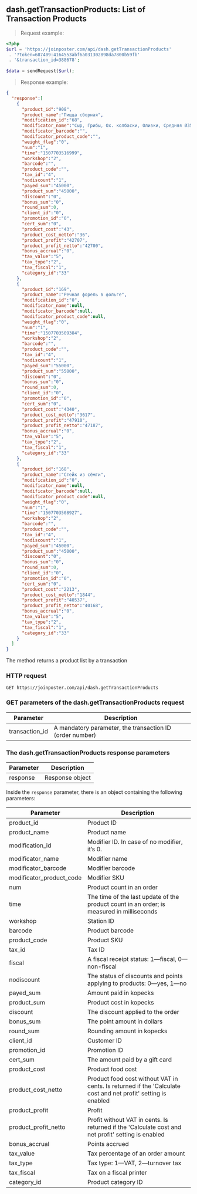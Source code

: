 ## dash.getTransactionProducts: List of Transaction Products

> Request example:

```php
<?php
$url = 'https://joinposter.com/api/dash.getTransactionProducts'
 . '?token=687409:4164553abf6a031302898da7800b59fb'
 . '&transaction_id=388678';
 
$data = sendRequest($url);
```

> Response example:

```json
{
  "response":[
    {
      "product_id":"908",
      "product_name":"Пицца сборная",
      "modification_id":"68",
      "modificator_name":"Сыр, Грибы, Ох. колбаски, Оливки, Средняя Ø35см",
      "modificator_barcode":"",
      "modificator_product_code":"",
      "weight_flag":"0",
      "num":"1",
      "time":"1507703516999",
      "workshop":"2",
      "barcode":"",
      "product_code":"",
      "tax_id":"4",
      "nodiscount":"1",
      "payed_sum":"45000",
      "product_sum":"45000",
      "discount":"0",
      "bonus_sum":"0",
      "round_sum":0,
      "client_id":"0",
      "promotion_id":"0",
      "cert_sum":"0",
      "product_cost":"43",
      "product_cost_netto":"36",
      "product_profit":"42707",
      "product_profit_netto":"42700",
      "bonus_accrual":"0",
      "tax_value":"5",
      "tax_type":"2",
      "tax_fiscal":"1",
      "category_id":"33"
    },
    {
      "product_id":"169",
      "product_name":"Речная форель в фольге",
      "modification_id":"0",
      "modificator_name":null,
      "modificator_barcode":null,
      "modificator_product_code":null,
      "weight_flag":"0",
      "num":"1",
      "time":"1507703509384",
      "workshop":"2",
      "barcode":"",
      "product_code":"",
      "tax_id":"4",
      "nodiscount":"1",
      "payed_sum":"55000",
      "product_sum":"55000",
      "discount":"0",
      "bonus_sum":"0",
      "round_sum":0,
      "client_id":"0",
      "promotion_id":"0",
      "cert_sum":"0",
      "product_cost":"4340",
      "product_cost_netto":"3617",
      "product_profit":"47910",
      "product_profit_netto":"47187",
      "bonus_accrual":"0",
      "tax_value":"5",
      "tax_type":"2",
      "tax_fiscal":"1",
      "category_id":"33"
    },
    {
      "product_id":"168",
      "product_name":"Стейк из сёмги",
      "modification_id":"0",
      "modificator_name":null,
      "modificator_barcode":null,
      "modificator_product_code":null,
      "weight_flag":"0",
      "num":"1",
      "time":"1507703508927",
      "workshop":"2",
      "barcode":"",
      "product_code":"",
      "tax_id":"4",
      "nodiscount":"1",
      "payed_sum":"45000",
      "product_sum":"45000",
      "discount":"0",
      "bonus_sum":"0",
      "round_sum":0,
      "client_id":"0",
      "promotion_id":"0",
      "cert_sum":"0",
      "product_cost":"2213",
      "product_cost_netto":"1844",
      "product_profit":"40537",
      "product_profit_netto":"40168",
      "bonus_accrual":"0",
      "tax_value":"5",
      "tax_type":"2",
      "tax_fiscal":"1",
      "category_id":"33"
    }
  ]
}
```

The method returns a product list by a transaction

### HTTP request

`GET https://joinposter.com/api/dash.getTransactionProducts`

### GET parameters of the dash.getTransactionProducts request

Parameter | Description
--------- | -----------
transaction_id | A mandatory parameter, the transaction ID (order number)

### The dash.getTransactionProducts response parameters

Parameter | Description
--------- | -----------
response | Response object

Inside the `response` parameter, there is an object containing the following parameters:

Parameter | Description
--------- | -----------
product_id | Product ID
product_name | Product name
modification_id | Modifier ID. In case of no modifier, it’s 0.
modificator_name | Modifier name
modificator_barcode | Modifier barcode
modificator_product_code | Modifier SKU
num | Product count in an order
time | The time of the last update of the product count in an order; is measured in milliseconds
workshop | Station ID
barcode | Product barcode
product_code | Product SKU
tax_id | Tax ID
fiscal | A fiscal receipt status: 1—fiscal, 0—non-fiscal
nodiscount | The status of discounts and points applying to products: 0—yes, 1—no
payed_sum | Amount paid in kopecks
product_sum | Product cost in kopecks
discount | The discount applied to the order
bonus_sum | The point amount in dollars
round_sum   | Rounding amount in kopecks
client_id | Customer ID
promotion_id | Promotion ID
cert_sum | The amount paid by a gift card
product_cost | Product food cost
product_cost_netto | Product food cost without VAT in cents. Is returned if the 'Calculate cost and net profit' setting is enabled
product_profit | Profit
product_profit_netto | Profit without VAT in cents. Is returned if the 'Calculate cost and net profit' setting is enabled
bonus_accrual | Points accrued
tax_value | Tax percentage of an order amount
tax_type | Tax type: 1—VAT, 2—turnover tax
tax_fiscal | Tax on a fiscal printer
category_id | Product category ID
